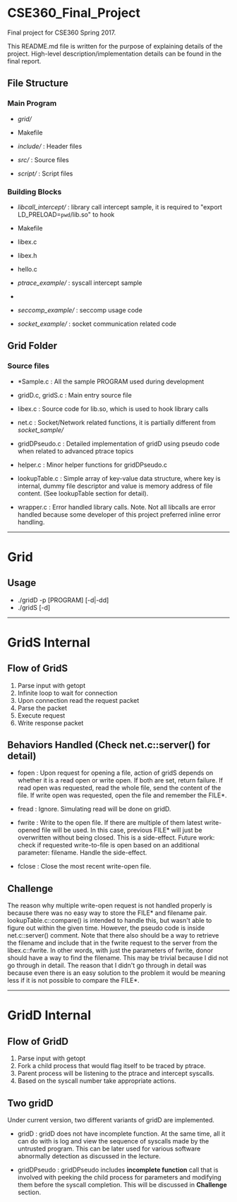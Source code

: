 # CSE360_Final_Project
Final project for CSE360 Spring 2017.

This README.md file is written for the purpose of explaining details of the project. High-level description/implementation details can be found in the final report.

## File Structure
### Main Program
* *grid/*
 * Makefile

 * *include/*
: Header files

 * *src/*
: Source files

 * *script/*
: Script files

### Building Blocks
* *libcall_intercept/*
: library call intercept sample, it is required to "export LD_PRELOAD=`pwd`/lib.so" to hook
 * Makefile
 * libex.c
 * libex.h
 * hello.c


* *ptrace_example/*
: syscall intercept sample 
 * 

* *seccomp_example/*
: seccomp usage code

* *socket_example/*
: socket communication related code

## Grid Folder


### Source files
* \*Sample.c
: All the sample PROGRAM used during development

* gridD.c, gridS.c
: Main entry source file

* libex.c
: Source code for lib.so, which is used to hook library calls

* net.c
: Socket/Network related functions, it is partially different from *socket_sample/*

* gridDPseudo.c
: Detailed implementation of gridD using pseudo code when related to advanced ptrace topics

* helper.c
: Minor helper functions for gridDPseudo.c

* lookupTable.c
: Simple array of key-value data structure, where key is internal, dummy file descriptor and value is memory address of file content. (See lookupTable section for detail).

* wrapper.c
: Error handled library calls. Note. Not all libcalls are error handled because some developer of this project preferred inline error handling.

--------------------------------------------------------------------------------------------------------
# Grid
## Usage

* ./gridD -p [PROGRAM] [-d|-dd]
* ./gridS [-d]

--------------------------------------------------------------------------------------------------------
# GridS Internal

## Flow of GridS
1. Parse input with getopt
1. Infinite loop to wait for connection
1. Upon connection read the request packet
1. Parse the packet
1. Execute request
1. Write response packet

## Behaviors Handled (Check net.c::server() for detail)
* fopen
: Upon request for opening a file, action of gridS depends on whether it is a read open or write open. If both are set, return failure. If read open was requested, read the whole file, send the content of the file. If write open was requested, open the file and remember the FILE*. 

* fread
: Ignore. Simulating read will be done on gridD. 

* fwrite
: Write to the open file. If there are multiple of them latest write-opened file will be used. In this case, previous FILE* will just be overwritten without being closed. This is a side-effect. 
Future work: check if requested write-to-file is open based on an additional parameter: filename. Handle the side-effect.

* fclose
: Close the most recent write-open file. 

## Challenge

The reason why multiple write-open request is not handled properly is because there was no easy way to store the FILE* and filename pair. lookupTable.c::compare() is intended to handle this, but wasn't able to figure out within the given time. However, the pseudo code is inside net.c::server() comment. Note that there also should be a way to retrieve the filename and include that in the fwrite request to the server from the libex.c::fwrite. In other words, with just the parameters of fwrite, donor should have a way to find the filename. This may be trivial because I did not go through in detail. The reason that I didn't go through in detail was because even there is an easy solution to the problem it would be meaning less if it is not possible to compare the FILE*.

--------------------------------------------------------------------------------------------------------
# GridD Internal

## Flow of GridD
1. Parse input with getopt
1. Fork a child process that would flag itself to be traced by ptrace.
1. Parent process will be listening to the ptrace and intercept syscalls.
1. Based on the syscall number take appropriate actions.

## Two gridD
Under current version, two different variants of gridD are implemented.

* gridD
: gridD does not have incomplete function. At the same time, all it can do with is log and view the sequence of syscalls made by the untrusted program. This can be later used for various software abnormally detection as discussed in the lecture.


* gridDPseudo
: gridDPseudo includes **incomplete function** call that is involved with peeking the child process for parameters and modifying them before the syscall completion. This will be discussed in **Challenge** section.










